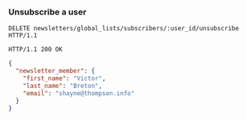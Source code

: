 ### Unsubscribe a user

```http
DELETE newsletters/global_lists/subscribers/:user_id/unsubscribe HTTP/1.1
```

```http
HTTP/1.1 200 OK
```

```json
{
  "newsletter_member": {
    "first_name": "Victor",
    "last_name": "Breton",
    "email": "shayne@thompson.info"
  }
}
```